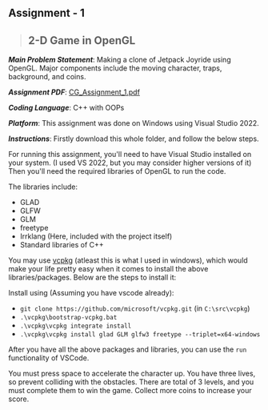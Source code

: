 ## Assignment - 1
> ## 2-D Game in OpenGL

***Main Problem Statement***: Making a clone of Jetpack Joyride using OpenGL. Major components include the moving character, traps, background, and coins.

***Assignment PDF***: [CG_Assignment_1.pdf](./CG_Assignment_1.pdf)

***Coding Language***: C++ with OOPs

***Platform***: This assignment was done on Windows using Visual Studio 2022.

***Instructions***:
Firstly download this whole folder, and follow the below steps.

For running this assignment, you'll need to have Visual Studio installed on your system. (I used VS 2022, but you may consider higher versions of it)
Then you'll need the required libraries of OpenGL to run the code.

The libraries include:
- GLAD
- GLFW
- GLM
- freetype
- Irrklang (Here, included with the project itself)
- Standard libraries of C++

You may use [vcpkg](https://github.com/microsoft/vcpkg) (atleast this is what I used in windows), which would make your life pretty easy when it comes to install the above libraries/packages. Below are the steps to install it:

Install using (Assuming you have vscode already):
- `git clone https://github.com/microsoft/vcpkg.git` (in `C:\src\vcpkg`)
- `.\vcpkg\bootstrap-vcpkg.bat`
- `.\vcpkg\vcpkg integrate install`
- `.\vcpkg\vcpkg install glad GLM glfw3 freetype --triplet=x64-windows`

After you have all the above packages and libraries, you can use the `run` functionality of VSCode.

You must press space to accelerate the character up. You have three lives, so prevent colliding with the obstacles. There are total of 3 levels, and you must complete them to win the game. Collect more coins to increase your score.